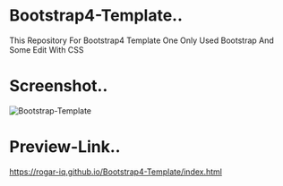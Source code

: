 # Bootstrap4-Template..
This Repository For Bootstrap4 Template One Only Used Bootstrap And Some Edit With CSS

# Screenshot..
![Bootstrap-Template](https://user-images.githubusercontent.com/67934444/138534676-c6af157c-3474-4df8-acb3-ee13f4118d37.png)

# Preview-Link..
https://rogar-iq.github.io/Bootstrap4-Template/index.html
